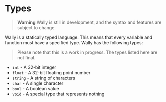 # Types

> **Warning**
> Wally is still in development, and the syntax and features are subject to change.

Wally is a statically typed language. This means that every variable and function must have a specified type. Wally has the following types:

> Please note that this is a work in progress. The types listed here are not final.

- `int` - A 32-bit integer
- `float` - A 32-bit floating point number
- `string` - A string of characters
- `char` - A single character
- `bool` - A boolean value
- `void` - A special type that represents nothing
